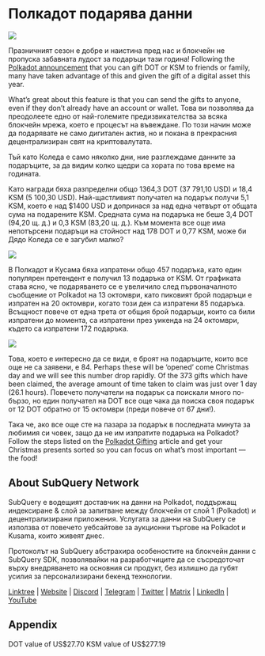 # Полкадот подарява данни

![](https://miro.medium.com/max/1400/1*Y_Fm1wWLcN9lAbWr0KK1qA.png)

Празничният сезон е добре и наистина пред нас и блокчейн не пропуска забавната лудост за подаръци тази година! Following the [Polkadot announcement](https://polkadot.network/blog/introducing-polkadot-kusama-gifts/) that you can gift DOT or KSM to friends or family, many have taken advantage of this and given the gift of a digital asset this year.

What’s great about this feature is that you can send the gifts to anyone, even if they don’t already have an account or wallet. Това ви позволява да преодолеете едно от най-големите предизвикателства за всяка блокчейн мрежа, което е процесът на въвеждане. По този начин може да подарявате не само дигитален актив, но и покана в прекрасния децентрализиран свят на криптовалутата.

Тъй като Коледа е само няколко дни, ние разглеждаме данните за подаръците, за да видим колко щедри са хората по това време на годината.

Като награди бяха разпределни общо 1364,3 DOT (37 791,10 USD) и 18,4 KSM (5 100,30 USD). Най-щастливият получател на подарък получи 5,1 KSM, което е над $1400 USD и допринася за над една четвърт от общата сума на подарените KSM. Средната сума на подаръка не беше 3,4 DOT (94,20 щ. д.) и 0,3 KSM (83,20 щ. д.). Към момента все още има непотърсени подаръци на стойност над 178 DOT и 0,77 KSM, може би Дядо Коледа се е загубил малко?

![](https://miro.medium.com/max/1400/0*39FkrB8c1ZE2LhlU)

В Полкадот и Кусама бяха изпратени общо 457 подаръка, като един популярен претендент е получил 13 подаръка от KSM. От графиката става ясно, че подаряването се е увеличило след първоначалното съобщение от Polkadot на 13 октомври, като пиковият брой подаръци е изпратен на 20 октомври, когато този ден са изпратени 85 подаръка. Всъщност повече от една трета от общия брой подаръци, които са били изпратени до момента, са изпратени през уикенда на 24 октомври, където са изпратени 172 подаръка.

![](https://miro.medium.com/max/1400/0*F12i2JCMl0YOwaLG)

Това, което е интересно да се види, е броят на подаръците, които все още не са заявени, е 84. Perhaps these will be ‘opened’ come Christmas day and we will see this number drop rapidly. Of the 373 gifts which have been claimed, the average amount of time taken to claim was just over 1 day (26.1 hours). Повечето получатели на подарък са поискали много по-бързо, но един получател на DOT все още чака да поиска своя подарък от 12 DOT обратно от 15 октомври (преди повече от 67 дни!).

Така че, ако все още сте на пазара за подарък в последната минута за любимия си човек, защо да не им изпратите подаръка на Polkadot? Follow the steps listed on the [Polkadot Gifting](https://polkadot.network/blog/introducing-polkadot-kusama-gifts/) article and get your Christmas presents sorted so you can focus on what’s most important — the food!

## About SubQuery Network

SubQuery е водещият доставчик на данни на Polkadot, поддържащ индексиране & слой за запитване между блокчейн от слой 1 (Polkadot) и децентрализирани приложения. Услугата за данни на SubQuery се използва от повечето уебсайтове за аукционни търгове на Polkadot и Kusama, които живеят днес.

Протоколът на SubQuery абстрахира особеностите на блокчейн данни с SubQuery SDK, позволявайки на разработчиците да се съсредоточат върху внедряването на основния си продукт, без излишно да губят усилия за персонализирани бекенд технологии.

​​​​[Linktree](https://linktr.ee/subquerynetwork) | [Website](https://subquery.network/) | [Discord](https://discord.com/invite/78zg8aBSMG) | [Telegram](https://t.me/subquerynetwork) | [Twitter](https://twitter.com/subquerynetwork) | [Matrix](https://matrix.to/#/#subquery:matrix.org) | [LinkedIn](https://www.linkedin.com/company/subquery) | [YouTube](https://www.youtube.com/channel/UCi1a6NUUjegcLHDFLr7CqLw)

## Appendix

DOT value of US\$27.70 KSM value of US\$277.19
